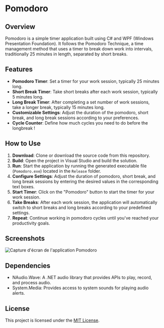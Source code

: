 # Pomodoro

## Overview
Pomodoro is a simple timer application built using C# and WPF (Windows Presentation Foundation). It follows the Pomodoro Technique, a time management method that uses a timer to break down work into intervals, traditionally 25 minutes in length, separated by short breaks.

## Features
- **Pomodoro Timer**: Set a timer for your work session, typically 25 minutes long.
- **Short Break Timer**: Take short breaks after each work session, typically 5 minutes long.
- **Long Break Timer**: After completing a set number of work sessions, take a longer break, typically 15 minutes long.
- **Customizable Settings**: Adjust the duration of the pomodoro, short break, and long break sessions according to your preferences.
- **Cycle Counter**: Define how much cycles you need to do before the longbreak !

## How to Use
1. **Download**: Clone or download the source code from this repository.
2. **Build**: Open the project in Visual Studio and build the solution.
3. **Run**: Start the application by running the generated executable file (`Pomodoro.exe`) located in the `Release` folder.
4. **Configure Settings**: Adjust the duration of pomodoro, short break, and long break sessions by entering the desired values in the corresponding text boxes.
5. **Start Timer**: Click on the "Pomodoro" button to start the timer for your work session.
6. **Take Breaks**: After each work session, the application will automatically switch to short breaks and long breaks according to your predefined settings.
7. **Repeat**: Continue working in pomodoro cycles until you've reached your productivity goals.

## Screenshots
![Capture d'écran de l'application Pomodoro](https://image.noelshack.com/fichiers/2024/09/5/1709264473-whatsapp-image-2024-03-01-at-04-40-56-2a6933fe.jpg)


## Dependencies
- NAudio.Wave: A .NET audio library that provides APIs to play, record, and process audio.
- System.Media: Provides access to system sounds for playing audio alerts.

## License
This project is licensed under the [MIT License](LICENSE).
